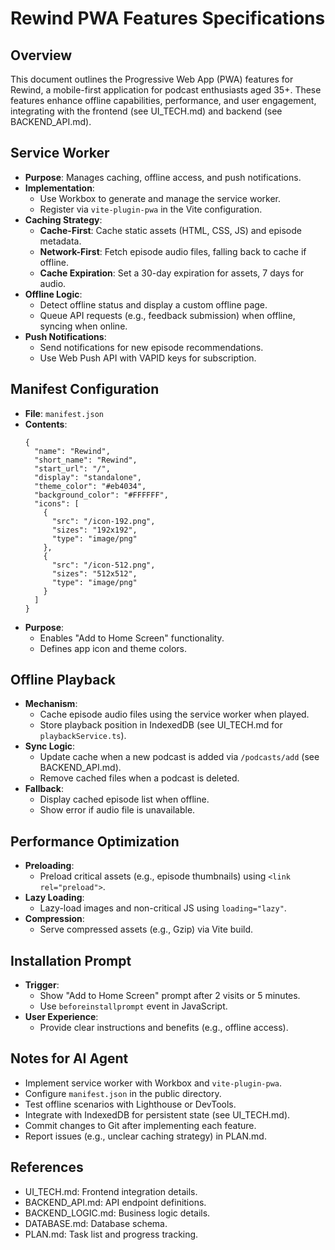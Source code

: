 # Rewind PWA Features Specifications

## Overview

This document outlines the Progressive Web App (PWA) features for Rewind, a mobile-first application for podcast enthusiasts aged 35+. These features enhance offline capabilities, performance, and user engagement, integrating with the frontend (see UI_TECH.md) and backend (see BACKEND_API.md).

## Service Worker

- **Purpose**: Manages caching, offline access, and push notifications.
- **Implementation**:
  - Use Workbox to generate and manage the service worker.
  - Register via `vite-plugin-pwa` in the Vite configuration.
- **Caching Strategy**:
  - **Cache-First**: Cache static assets (HTML, CSS, JS) and episode metadata.
  - **Network-First**: Fetch episode audio files, falling back to cache if offline.
  - **Cache Expiration**: Set a 30-day expiration for assets, 7 days for audio.
- **Offline Logic**:
  - Detect offline status and display a custom offline page.
  - Queue API requests (e.g., feedback submission) when offline, syncing when online.
- **Push Notifications**:
  - Send notifications for new episode recommendations.
  - Use Web Push API with VAPID keys for subscription.

## Manifest Configuration

- **File**: `manifest.json`
- **Contents**:
  ```
  {
    "name": "Rewind",
    "short_name": "Rewind",
    "start_url": "/",
    "display": "standalone",
    "theme_color": "#eb4034",
    "background_color": "#FFFFFF",
    "icons": [
      {
        "src": "/icon-192.png",
        "sizes": "192x192",
        "type": "image/png"
      },
      {
        "src": "/icon-512.png",
        "sizes": "512x512",
        "type": "image/png"
      }
    ]
  }
  ```
- **Purpose**:
  - Enables "Add to Home Screen" functionality.
  - Defines app icon and theme colors.

## Offline Playback

- **Mechanism**:
  - Cache episode audio files using the service worker when played.
  - Store playback position in IndexedDB (see UI_TECH.md for `playbackService.ts`).
- **Sync Logic**:
  - Update cache when a new podcast is added via `/podcasts/add` (see BACKEND_API.md).
  - Remove cached files when a podcast is deleted.
- **Fallback**:
  - Display cached episode list when offline.
  - Show error if audio file is unavailable.

## Performance Optimization

- **Preloading**:
  - Preload critical assets (e.g., episode thumbnails) using `<link rel="preload">`.
- **Lazy Loading**:
  - Lazy-load images and non-critical JS using `loading="lazy"`.
- **Compression**:
  - Serve compressed assets (e.g., Gzip) via Vite build.

## Installation Prompt

- **Trigger**:
  - Show "Add to Home Screen" prompt after 2 visits or 5 minutes.
  - Use `beforeinstallprompt` event in JavaScript.
- **User Experience**:
  - Provide clear instructions and benefits (e.g., offline access).

## Notes for AI Agent

- Implement service worker with Workbox and `vite-plugin-pwa`.
- Configure `manifest.json` in the public directory.
- Test offline scenarios with Lighthouse or DevTools.
- Integrate with IndexedDB for persistent state (see UI_TECH.md).
- Commit changes to Git after implementing each feature.
- Report issues (e.g., unclear caching strategy) in PLAN.md.

## References

- UI_TECH.md: Frontend integration details.
- BACKEND_API.md: API endpoint definitions.
- BACKEND_LOGIC.md: Business logic details.
- DATABASE.md: Database schema.
- PLAN.md: Task list and progress tracking.
